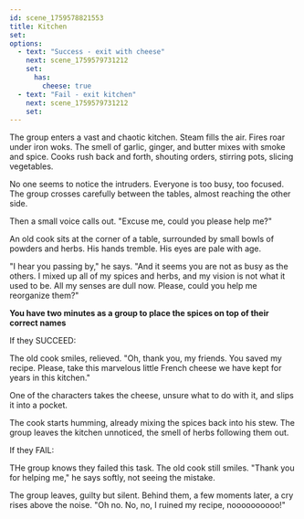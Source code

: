 ```yaml
---
id: scene_1759578821553
title: Kitchen
set:
options:
  - text: "Success - exit with cheese"
    next: scene_1759579731212
    set:
      has:
        cheese: true
  - text: "Fail - exit kitchen"
    next: scene_1759579731212
    set:
---
```


The group enters a vast and chaotic kitchen.
Steam fills the air. Fires roar under iron woks.
The smell of garlic, ginger, and butter mixes with smoke and spice.
Cooks rush back and forth, shouting orders, stirring pots, slicing vegetables.

No one seems to notice the intruders.
Everyone is too busy, too focused.
The group crosses carefully between the tables, almost reaching the other side.

Then a small voice calls out.
"Excuse me, could you please help me?"

An old cook sits at the corner of a table, surrounded by small bowls of powders and herbs. His hands tremble. His eyes are pale with age.

"I hear you passing by," he says. "And it seems you are not as busy as the others.
I mixed up all of my spices and herbs, and my vision is not what it used to be.
All my senses are dull now.
Please, could you help me reorganize them?"

**You have two minutes as a group to place the spices on top of their correct names**

If they SUCCEED:

The old cook smiles, relieved.
"Oh, thank you, my friends. You saved my recipe.
Please, take this marvelous little French cheese we have kept for years in this kitchen."

One of the characters takes the cheese, unsure what to do with it, and slips it into a pocket.

The cook starts humming, already mixing the spices back into his stew.
The group leaves the kitchen unnoticed, the smell of herbs following them out.


If they FAIL:

THe group knows they failed this task. 
The old cook still smiles.
"Thank you for helping me," he says softly, not seeing the mistake.

The group leaves, guilty but silent.
Behind them, a few moments later, a cry rises above the noise.
"Oh no. No, no, I ruined my recipe, noooooooooo!"